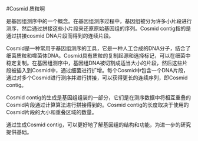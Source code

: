  #Cosmid 
质粒啊

是基因组测序中的一个概念。在基因组测序过程中，基因组被分为许多小片段进行测序，然后通过拼接这些小片段来还原原始基因组的序列。Cosmid contig指的是通过拼接cosmid DNA片段而得到的连续片段。

Cosmid是一种常用于基因组测序的工具，它是一种人工合成的DNA分子，结合了细菌质粒和噬菌体DNA。Cosmid具有质粒的复制起源和选择标记，可以在细菌中稳定复制。在基因组测序中，基因组DNA被切割成适当大小的片段，然后这些片段被插入到Cosmid中，通过细菌进行扩增。每个Cosmid中包含一个DNA片段，通过对多个Cosmid进行测序并进行拼接，可以获得更长的连续序列，即Cosmid contig。

Cosmid contig的生成是基因组组装的一部分，它们是在测序数据中将相互重叠的Cosmid片段通过计算算法进行拼接得到的。Cosmid contig的长度取决于使用的Cosmid片段的大小和重叠区域的数量。

通过生成Cosmid contig，可以更好地了解基因组的结构和功能，为进一步的研究提供基础。